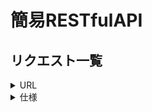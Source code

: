 # 簡易RESTfulAPI
## リクエスト一覧
<details><summary>URL</summary>
<ul>
<li> 名前取得: https://creatorsfantasyfpn.com/aps/server.cgi/getSpotName</li>
<li>スポットのデータ取得: https://creatorsfantasyfpn.com/aps/server.cgi/getSpotsData</li>
<li>リクエストの種類取得: https://creatorsfantasyfpn.com/aps/server.cgi/getMethod</li>
<li>スポットの感情値取得:</li>
<li>悲しみが一番大きいスポット:</li>
<li>喜びが一番大きいスポット:</li>
<li>恐怖が一番大きいスポット:</li>
<li>怒りが一番大きいスポット:</li>
<li>嫌悪が一番大きいスポット:</li>
<li>驚きが一番大きいスポット:</li>
</ul>
</details>

<details><summary>仕様</summary>

  "GetSpotName": "スポットの名前をStringで返す",
  "GetSpotsData": "スポットのデータを返す方はReadme参照か直で聞いてください",
  "GetSpotEmotion": "スポットの感情を数値の配列[angry, sad, dislike, fear, surprise, happy] (最大値) として返す",
  "GetSadSpot": "悲しみが大きいスポットを返す",
  "GetHappySpot": "喜びが大きいスポットを返す",
  "GetFearSpot": "恐怖が大きいスポットを返す",
  "GetAngrySpot": "怒りが大きいスポットを返す",
  "GetDislikeSpot": "嫌悪が大きいスポットを返す",
  "GetSurpriseSpot": "驚きが大きいスポットを返す",
  "GetMthod": "リクエストの種類をすべて教えてくれる"
</details>